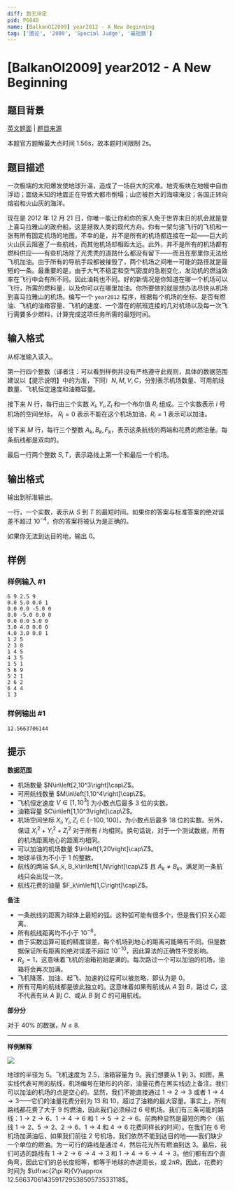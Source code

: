 ```yaml
---
diff: 暂无评定
pid: P6840
name: [BalkanOI2009] year2012 - A New Beginning
tag: ['图论', '2009', 'Special Judge', '最短路']
---
```

# [BalkanOI2009] year2012 - A New Beginning
## 题目背景

[英文题面](/problem/U126972) | [题目来源](http://www.cs.org.mk/boi2009/tasks.html)

本题官方题解最大点时间 1.56s，故本题时间限制 2s。
## 题目描述

一次极端的太阳爆发使地球升温，造成了一场巨大的灾难。地壳板块在地幔中自由浮动；震级未知的地震正在导致大都市倒塌；山峦被巨大的海啸淹没；各国正转向熔岩和火山灰的海洋。

现在是 $2012$ 年 $12$ 月 $21$ 日，你唯一能让你和你的家人免于世界末日的机会就是登上喜马拉雅山的政府船，这是拯救人类的现代方舟。你有一架匀速飞行的飞机和一张有所有固定机场的地图。不幸的是，并不是所有的机场都连接在一起——巨大的火山灰云阻塞了一些航线，而其他机场却相距太远。此外，并不是所有的机场都有燃料供应——有些机场除了光秃秃的道路什么都没有留下——而且在那里你无法给飞机加油。由于所有的导航手段都被摧毁了，两个机场之间唯一可能的路径就是最短的一条。最重要的是，由于大气不稳定和空气密度的急剧变化，发动机的燃油效率在飞行中会有所不同。因此油耗也不同。好的新情况是你知道在哪一个机场可以飞行，所需的燃料量，以及你可以在哪里加油。你所要做的就是想办法尽快从机场到喜马拉雅山的机场。编写一个 `year2012` 程序，根据每个机场的坐标、是否有燃油、飞机的油箱容量、飞机的速度、一个潜在的航班连接的几对机场以及每一次飞行需要多少燃料，计算完成这项任务所需的最短时间。
## 输入格式

从标准输入读入。

第一行四个整数（译者注：可以看到样例并没有严格遵守此规则，具体的数据范围建议以【提示说明】中的为准，下同）$N,M,V,C$，分别表示机场数量、可用航线数量、飞机恒定速度和油箱容量。

接下来 $N$ 行，每行由三个实数 $X_i,Y_i,Z_i$ 和一个布尔值 $R_i$ 组成。三个实数表示 $i$ 号机场的空间坐标， $R_i=0$ 表示不能在这个机场加油，$R_i=1$ 表示可以加油。

接下来 $M$ 行，每行三个整数 $A_k,B_k,F_k$，表示这条航线的两端和花费的燃油量。每条航线都是双向的。

最后一行两个整数 $S,T$，表示路线上第一个和最后一个机场。
## 输出格式

输出到标准输出。

一行，一个实数，表示从 $S$ 到 $T$ 的最短时间。如果你的答案与标准答案的绝对误差不超过 $10^{-4}$，你的答案将被认为是正确的。

如果你无法到达目的地，输出 $0$。
## 样例

### 样例输入 #1
```
6 9 2.5 9
0.0 5.0 0.0 1
0.0 0.0 -5.0 0
0.0 -5.0 0.0 0
0.0 0.0 5.0 0
3.0 4.0 0.0 0
4.0 3.0 0.0 1
1 2 5
2 3 8
1 4 5
4 3 5
1 5 1
5 6 9
5 2 1
2 6 2
6 4 4
1 3
```
### 样例输出 #1
```
12.5663706144
```
## 提示

**数据范围**

- 机场数量 $N\in\left[2,10^3\right]\cap\Z$。
- 可用航线数量 $M\in\left[1,10^4\right]\cap\Z$。
- 飞机恒定速度 $V\in\left[1,10^3\right]$ 为小数点后最多 $3$ 位的实数。
- 油箱容量 $C\in\left[1,10^3\right]\cap\Z$。
- 机场空间坐标 $X_i, Y_i, Z_i\in\left[-100,100\right]$，为小数点后最多 $18$ 位的实数。另外，保证 $X_i^2+Y_i^2+Z_i^2$ 对于所有 $i$ 均相同。换句话说，对于一个测试数据，所有的机场距离地心的距离均相同。
- 可以加油的机场数量 $\in\left[1,20\right]\cap\Z$。
- 地球半径为不小于 $1$ 的整数。
- 航线的两端 $A_k, B_k\in\left[1,N\right]\cap\Z$ 且 $A_k\ne B_k$。满足同一条航线只会出现一次。
- 航线花费的油量 $F_k\in\left[1,C\right]\cap\Z$。

**备注**

- 一条航线的距离为球体上最短的弧。这种弧可能有很多个，但是我们只关心距离。
- 所有航线距离均不小于 $10^{-6}$。
- 由于实数运算可能的精度误差，每个机场到地心的距离可能略有不同。但是数据保证所有距离的绝对误差不超过 $10^{-10}$，因此算法的正确性不受影响。
- $R_s = 1$，这意味着飞机的油箱初始是满的。每次路过一个可以加油的机场，油箱将会再次加满。
- 飞机降落、加油、起飞、加速的过程可以被忽略，即认为是 $0$。
- 所有可用的航线都是彼此独立的。这意味着如果有航线从 $A$ 到 $B$，路过 $C$，这不代表有从 $A$ 到 $C$、或从 $B$ 到 $C$ 的可用航线。

**部分分**

对于 $40\%$ 的数据，$N\le 8$.

---

**样例解释**

![](https://cdn.luogu.com.cn/upload/image_hosting/ae9vdygi.png)

地球的半径为 $5$。飞机速度为 $2.5$，油箱容量为 $9$。我们想要从 $1$ 到 $3$。如图，黑实线代表可用的航线，机场编号在矩形的内部，油量花费在黑实线边上备注。我们可以加油的机场的点是空心的。显然，我们不能直接通过 $1\rightarrow 2\rightarrow 3$ 或者 $1\rightarrow 4\rightarrow 3$——它们的油量花费分别为 $13$ 和 $10$，超过了油箱的最大容量。事实上，所有路线都花费了大于 $9$ 的燃油，因此我们必须经过 $6$ 号机场。我们有三条可能的路线：$1\rightarrow 2\rightarrow 6$、$1\rightarrow 4\rightarrow 6$ 和 $1\rightarrow 5\rightarrow 2\rightarrow 6$。前两种显然是最短的两个（航线 $1\rightarrow 2$、$5\rightarrow 2$、$2\rightarrow 6$、$1\rightarrow 4$ 和 $4\rightarrow 6$ 花费同样长的时间）。在我们在 $6$ 号机场加满油后，如果我们前往 $2$ 号机场，我们依然不能到达目的地——我们缺少一个单位的燃油。为一可行的路线是通过 $4$，然后花光所有燃油到达 $3$。最后，我们可选的路线有 $1\rightarrow 2\rightarrow 6\rightarrow 4\rightarrow 3$ 和 $1\rightarrow 4\rightarrow 6\rightarrow 4\rightarrow 3$。他们都有四个直角弯，因此它们的总长度相等，都等于地球的赤道周长，或 $2\pi R$。因此，花费的时间为 $\dfrac{2\pi R}{V}\approx 12.566370614359172953850573533118$。
